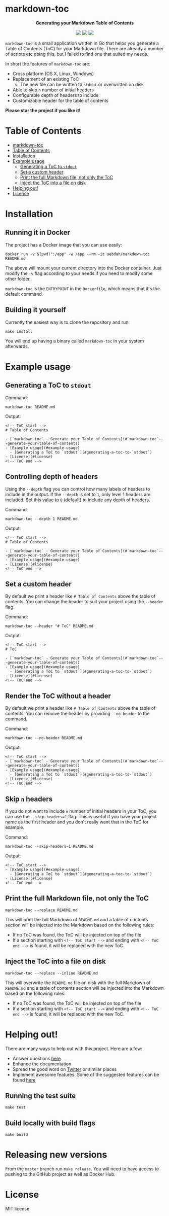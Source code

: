 # markdown-toc

<p align="center">
    <strong>Generating your Markdown Table of Contents</strong>
</p>

<p align="center">
    <a href="https://travis-ci.org/sebdah/markdown-toc"><img src="https://img.shields.io/travis/sebdah/markdown-toc.svg" /></a>
    <a href="https://github.com/sebdah/markdown-toc/issues"><img src="https://img.shields.io/github/issues/sebdah/markdown-toc.svg" /></a>
    <a href="https://github.com/sebdah/markdown-toc/blob/master/LICENSE"><img src="https://img.shields.io/github/license/sebdah/markdown-toc.svg" /></a>
</p>

`markdown-toc` is a small application written in Go that helps you generate a
Table of Contents (ToC) for your Markdown file. There are already a number of
scripts etc doing this, but I failed to find one that suited my needs.

In short the features of `markdown-toc` are:

- Cross platform (OS X, Linux, Windows)
- Replacement of an existing ToC
  - The new file can be written to `stdout` or overwritten on disk
- Able to skip `n` number of initial headers
- Configurable depth of headers to include
- Customizable header for the table of contents

**Please star the project if you like it!**

<!-- ToC start -->
# Table of Contents

- [markdown-toc](#markdown-toc)
- [Table of Contents](#table-of-contents)
- [Installation](#installation)
- [Example usage](#example-usage)
  - [Generating a ToC to `stdout`](#generating-a-toc-to-stdout)
  - [Set a custom header](#set-a-custom-header)
  - [Print the full Markdown file, not only the ToC](#print-the-full-markdown-file-not-only-the-toc)
  - [Inject the ToC into a file on disk](#inject-the-toc-into-a-file-on-disk)
- [Helping out!](#helping-out)
- [License](#license)
<!-- ToC end -->

# Installation

## Running it in Docker

The project has a Docker image that you can use easily:

    docker run -v $(pwd)":/app" -w /app --rm -it sebdah/markdown-toc README.md

The above will mount your current directory into the Docker container. Just
modify the `-v` flag according to your needs if you need to modify some other
folder.

`markdown-toc` is the `ENTRYPOINT` in the `Dockerfile`, which means that it's
the default command.

## Building it yourself

Currently the easiest way is to clone the repository and run:

    make install

You will end up having a binary called `markdown-toc` in your system afterwards.

# Example usage

## Generating a ToC to `stdout`

Command:

    markdown-toc README.md

Output:

    <!-- ToC start -->
    # Table of Contents

    - [`markdown-toc` - Generate your Table of Contents](#`markdown-toc`---generate-your-table-of-contents)
    - [Example usage](#example-usage)
      - [Generating a ToC to `stdout`](#generating-a-toc-to-`stdout`)
    - [License](#license)
    <!-- ToC end -->

## Controlling depth of headers

Using the `--depth` flag you can control how many labels of headers to include
in the output. If the `--depth` is set to `1`, only level 1 headers are
included. Set this value to `0` (default) to include any depth of headers.

Command:

    markdown-toc --depth 1 README.md

Output:

    <!-- ToC start -->
    # Table of Contents

    - [`markdown-toc` - Generate your Table of Contents](#`markdown-toc`---generate-your-table-of-contents)
    - [Example usage](#example-usage)
    - [License](#license)
    <!-- ToC end -->

## Set a custom header

By default we print a header like `# Table of Contents` above the table of
contents. You can change the header to suit your project using the `--header`
flag.

Command:

    markdown-toc --header "# ToC" README.md

Output:

    <!-- ToC start -->
    # ToC

    - [`markdown-toc` - Generate your Table of Contents](#`markdown-toc`---generate-your-table-of-contents)
    - [Example usage](#example-usage)
      - [Generating a ToC to `stdout`](#generating-a-toc-to-`stdout`)
    - [License](#license)
    <!-- ToC end -->

## Render the ToC without a header

By default we print a header like `# Table of Contents` above the table of
contents. You can remove the header by providing `--no-header` to the command.

Command:

    markdown-toc --no-header README.md

Output:

    <!-- ToC start -->
    - [`markdown-toc` - Generate your Table of Contents](#`markdown-toc`---generate-your-table-of-contents)
    - [Example usage](#example-usage)
      - [Generating a ToC to `stdout`](#generating-a-toc-to-`stdout`)
    - [License](#license)
    <!-- ToC end -->

## Skip `n` headers

If you do not want to include `n` number of initial headers in your ToC, you can
use the `--skip-headers=1` flag. This is useful if you have your project name as
the first header and you don't really want that in the ToC for example.

Command:

    markdown-toc --skip-headers=1 README.md

Output:

    <!-- ToC start -->
    - [Example usage](#example-usage)
      - [Generating a ToC to `stdout`](#generating-a-toc-to-`stdout`)
    - [License](#license)
    <!-- ToC end -->

## Print the full Markdown file, not only the ToC

    markdown-toc --replace README.md

This will print the full Markdown of `README.md` and a table of contents section
will be injected into the Markdown based on the following rules:

- If no ToC was found, the ToC will be injected on top of the file
- If a section starting with `<!-- ToC start -->` and ending with
  `<!-- ToC end -->` is found, it will be replaced with the new ToC.

## Inject the ToC into a file on disk

    markdown-toc --replace --inline README.md

This will overwrite the `README.md` file on disk with the full Markdown of
`README.md` and a table of contents section will be injected into the Markdown
based on the following rules:

- If no ToC was found, the ToC will be injected on top of the file
- If a section starting with `<!-- ToC start -->` and ending with
  `<!-- ToC end -->` is found, it will be replaced with the new ToC.

# Helping out!

There are many ways to help out with this project. Here are a few:

- Answer questions [here](https://github.com/sebdah/markdown-toc/issues)
- Enhance the documentation
- Spread the good word on [Twitter](https://twitter.com) or similar places
- Implement awesome features. Some of the suggested features can be found
  [here](https://github.com/sebdah/markdown-toc/issues)

## Running the test suite

    make test

## Build locally with build flags

    make build

# Releasing new versions

From the `master` branch run `make release`. You will need to have access to
pushing to the GitHub project as well as Docker Hub.

# License

MIT license
